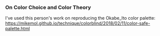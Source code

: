 ### On Color Choice and Color Theory
I've used this person's work on reproducing the Okabe_Ito color palette:
https://mikemol.github.io/technique/colorblind/2018/02/11/color-safe-palette.html

